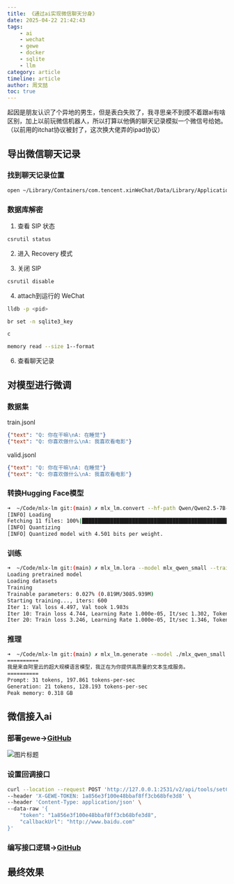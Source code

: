 ```yaml
---
title: 《通过ai实现微信聊天分身》
date: 2025-04-22 21:42:43
tags:
    - ai
    - wechat
    - gewe
    - docker
    - sqlite
    - llm
category: article
timeline: article
author: 周文喆
toc: true
---
```


起因是朋友认识了个异地的男生，但是表白失败了，我寻思亲不到摸不着跟ai有啥区别，加上以前玩微信机器人，所以打算以他俩的聊天记录模拟一个微信号给她。
（以前用的itchat协议被封了，这次换大佬弄的ipad协议）
<!--more-->
## 导出微信聊天记录

### 找到聊天记录位置

```bash
open ~/Library/Containers/com.tencent.xinWeChat/Data/Library/Application\ Support/com.tencent.xinWeChat/2.0b4.0.9
```

### 数据库解密

1. 查看 SIP 状态

```bash
csrutil status
```

2. 进入 Recovery 模式

3. 关闭 SIP

```bash
csrutil disable
```

4. attach到运行的 WeChat

```bash
lldb -p <pid>
```

```bash
br set -n sqlite3_key
```

```bash
c
```

```bash
memory read --size 1--format
```

6. 查看聊天记录

## 对模型进行微调

### 数据集

train.jsonl

```json
{"text": "Q: 你在干嘛\nA: 在睡觉"}
{"text": "Q: 你喜欢做什么\nA: 我喜欢看电影"}
```

valid.jsonl

```json
{"text": "Q: 你在干嘛\nA: 在睡觉"}
{"text": "Q: 你喜欢做什么\nA: 我喜欢看电影"}
```

### 转换Hugging Face模型

```bash
➜  ~/Code/mlx-lm git:(main) ✗ mlx_lm.convert --hf-path Qwen/Qwen2.5-7B-Instruct --mlx-path mlx_qwen_small -q
[INFO] Loading
Fetching 11 files: 100%|█████████████████████████████████████████████████████████████████████████████████████████████████████████████████████████████████████| 11/11 [00:00<00:00, 24231.80it/s]
[INFO] Quantizing
[INFO] Quantized model with 4.501 bits per weight.
```

### 训练

```bash
➜  ~/Code/mlx-lm git:(main) ✗ mlx_lm.lora --model mlx_qwen_small --train --iters 600  --data data
Loading pretrained model
Loading datasets
Training
Trainable parameters: 0.027% (0.819M/3085.939M)
Starting training..., iters: 600
Iter 1: Val loss 4.497, Val took 1.983s
Iter 10: Train loss 4.744, Learning Rate 1.000e-05, It/sec 1.302, Tokens/sec 92.802, Trained Tokens 713, Peak mem 2.227 GB
Iter 20: Train loss 3.246, Learning Rate 1.000e-05, It/sec 1.346, Tokens/sec 99.905, Trained Tokens 1455, Peak mem 2.227 GB
```

### 推理

```bash
➜  ~/Code/mlx-lm git:(main) ✗ mlx_lm.generate --model ./mlx_qwen_small --adapter-path adapters --prompt "你在干嘛"
==========
我是来自阿里云的超大规模语言模型，我正在为你提供高质量的文本生成服务。
==========
Prompt: 31 tokens, 197.861 tokens-per-sec
Generation: 21 tokens, 128.193 tokens-per-sec
Peak memory: 0.318 GB
```

## 微信接入ai

### 部署gewe→[GitHub](https://github.com/Vingurzhou/deploy/blob/main/docker-compose.yml#L119)

![图片标题](1.png)

### 设置回调接口

```bash
curl --location --request POST 'http://127.0.0.1:2531/v2/api/tools/setCallback' \
--header 'X-GEWE-TOKEN: 1a856e3f100e48bbaf8ff3cb68bfe3d8' \
--header 'Content-Type: application/json' \
--data-raw '{
    "token": "1a856e3f100e48bbaf8ff3cb68bfe3d8",
    "callbackUrl": "http://www.baidu.com"
}'
```

### 编写接口逻辑→[GitHub](https://github.com/Vingurzhou/wechat-robot/blob/main/internal/logic/callbacklogic.go)

## 最终效果
